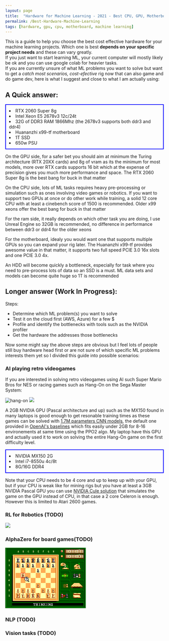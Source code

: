 ```yaml
---
layout: page
title:  "Hardware for Machine Learning - 2021 - Best CPU, GPU, Motherboard guide"
permalink: /Best-Hardware-Machine-Learning
tags: [hardware, gpu, cpu, motherboard, machine learning]
---
```


This is a guide to help you choose the best cost effective hardware for your machine learning projects.
Which one is best **depends on your specific project needs** and these can vary greatly.<br>
If you just want to start learning ML, your current computer will mostly likely be ok and you can use google colab for heavier tasks.
<br>
 If you are currently unsure of what ML problems you want to solve but want to get a *catch most scenarios, cost-efective* rig now that can also game and do game dev, here is what I suggest and close to what I am actually using:

## A Quick answer:

<ul style="list-style-position:inside; padding: 10px; border: 2px solid blue;">
<li>RTX 2060 Super 8g</li>
<li>Intel Xeon E5 2678v3 12c/24t</li>
<li>32G of DDR3 RAM 1866Mhz 
    (the 2678v3 supports both ddr3 and ddr4)</li>
<li>Huananzhi x99-tf motherboard</li>
<li>1T SSD</li>
<li>650w PSU</li>
</ul>

On the GPU side, for a safer bet you should aim at minimum the Turing architecture (RTX 20XX cards) and 8g of vram as its the minimum for most models, more over RTX cards supports 16 bit which at the expense of precision gives you much more performance and space. The RTX 2060 Super 8g is the best bang for buck in that matter<br>

On the CPU side, lots of ML tasks requires heavy pre-processing or simulation such as ones involving video games or robotics. If you want to support two GPUs at once or do other work while training, a solid 12 core CPU with at least a cinebench score of 1500 is recommended. Older x99 xeons offer the best bang for buck in that matter

For the ram side, it really depends on which other task you are doing, I use Unreal Engine so 32GB is recommended, no difference in performance between ddr3 or ddr4 for the older xeons

For the motherboard, idealy you would want one that supports multiple GPUs so you can expand your rig later. The Huananzhi x99-tf provides awesome value in that matter, it supports two full speed PCIE 3.0 16x slots and one PCIE 3.0 4x.

An HDD will become quickly a bottleneck, especially for task where you need to pre-process lots of data so an SSD is a must. ML data sets and models can become quite huge so 1T is recommended


## Longer answer (Work In Progress):

Steps:
*   Determine which ML problem(s) you want to solve
*   Test it on the cloud first (AWS, Azure) for a few $
*   Profile and identify the bottlenecks with tools such as the NVIDIA profiler
*   Get the hardware the addresses those bottlenecks

Now some might say the above steps are obvious but I feel lots of people still buy hardware head first or are not sure of which specific ML problems interests them yet so I divided this guide into possible scenarios:

### AI playing retro videogames

If you are interested in solving retro videogames using AI such Super Mario Bros for NES or racing games such as Hang-On on the Sega Master System: 

![hang-on](/assets/logo.gif)
<img src="./assets/openai_romtool/Level1-4.gif" width="266">

A 2GB NVIDIA GPU (Pascal architecture and up) such as the MX150 found in many laptops is good enough to get resonable training times as these games can be solved with [1.7M parameters CNN models](/Tensorflow-trainable-parameters-count), the default one provided in [OpenAI's baselines](https://www.videogames.ai/2019/01/29/Setup-OpenAI-baselines-retro.html)  which fits easily under 2GB for 8-16 environements at same time using the PPO2 algo. My laptop have this GPU and actually used it to work on solving the entire Hang-On game on the first difficulty level. <br>

<ul style="list-style-position:inside; padding: 10px; border: 2px solid blue;">
<li>NVIDIA MX150 2G</li>
<li>Intel i7-8550u 4c/8t</li>
<li>8G/16G DDR4</li>
</ul>

Note that your CPU needs to be 4 core and up to keep up with your GPU, but if your CPU is weak like for mining rigs but you have at least a 3GB NVIDIA Pascal GPU you can use [NVIDIA Cule solution](https://www.videogames.ai/2020/06/11/Machine-Learning-Mining-Hardware.html) that simulates the game on the GPU instead of CPU, in that case a 2 core Celeron is enough. However this is limited to Atari 2600 games.

### RL for Robotics (TODO)
<img src="./assets/isaacgym/shadowhand.pngf" width="266">

### AlphaZero for board games(TODO)

![chess](/assets/games/segachess-sms.png)

### NLP (TODO)

### Vision tasks (TODO)